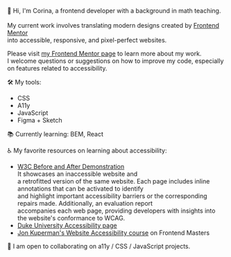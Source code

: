 👋 Hi, I'm Corina, a frontend developer with a background in math teaching.
<br>
<br> My current work involves translating modern designs created by [Frontend Mentor](https://www.frontendmentor.io)
<br> into accessible, responsive, and pixel-perfect websites.

Please visit [my Frontend Mentor page](https://www.frontendmentor.io/profile/Cor-Ina) to learn more about my work.
<br>I welcome questions or suggestions on how to improve my code, especially on features related to accessibility.

🛠 My tools:
- CSS
- A11y
- JavaScript
- Figma + Sketch

📚 Currently learning: BEM, React


♿️ My favorite resources on learning about accessibility:
  - [W3C Before and After Demonstration](https://www.w3.org/WAI/demos/bad/)
  <br>It showcases an inaccessible website and 
  <br>a retrofitted version of the same website. Each page includes inline annotations that can be activated to identify 
  <br>and highlight important accessibility barriers or the corresponding repairs made. Additionally, an evaluation report 
  <br>accompanies each web page, providing developers with insights into the website's conformance to WCAG.
  - [Duke University Accessibility page](https://web.accessibility.duke.edu/how/web-development/)
  - [Jon Kuperman's Website Accessibility course](https://frontendmasters.com/courses/accessibility-v2/) on Frontend Masters
                         
👷 I am open to collaborating on a11y / CSS / JavaScript projects.
